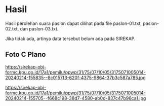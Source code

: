 # Hasil

Hasil perolehan suara paslon dapat dilihat pada file paslon-01.txt, paslon-02.txt, dan paslon-03.txt.

Jika tidak ada, artinya data tersebut belum ada pada SIREKAP.

## Foto C Plano

https://sirekap-obj-formc.kpu.go.id/17a1/pemilu/ppwp/31/75/07/10/05/3175071005014-20240214-155835--8c0157f3-620f-4375-9864-37b3c587a785.jpg

https://sirekap-obj-formc.kpu.go.id/17a1/pemilu/ppwp/31/75/07/10/05/3175071005014-20240214-155705--f668c198-38d7-4580-ab0d-837c47b96ca1.jpg

